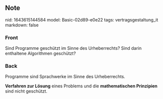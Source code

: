 ## Note
nid: 1643615144584
model: Basic-02d89-e0e22
tags: vertragsgestaltung_it
markdown: false

### Front
Sind Programme geschützt im Sinne des Urheberrechts? Sind darin enthaltene Algorithmen geschützt?

### Back
Programme sind Sprachwerke im Sinne des Urheberrechts.

<b>Verfahren zur Lösung</b> eines Problems und die <b>mathematischen Prinzipien</b> sind nicht geschützt.
